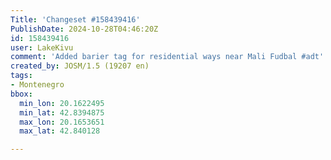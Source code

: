 ```yaml
---
Title: 'Changeset #158439416'
PublishDate: 2024-10-28T04:46:20Z
id: 158439416
user: LakeKivu
comment: 'Added barier tag for residential ways near Mali Fudbal #adt'
created_by: JOSM/1.5 (19207 en)
tags:
- Montenegro
bbox:
  min_lon: 20.1622495
  min_lat: 42.8394875
  max_lon: 20.1653651
  max_lat: 42.840128

---
```

